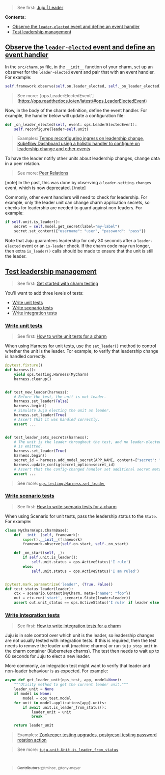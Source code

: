 > See first: [Juju | Leader](https://juju.is/docs/juju/leader)

**Contents:**

- [Observe the `leader-elected` event and define an event handler](#heading--observe-the-leader-elected-event-and-define-an-event-handler)
- [Test leadership management](#heading--test-leadership-management)

<a href="#heading--observe-the-leader-elected-event-and-define-an-event-handler"><h2 id="heading--observe-the-leader-elected-event-and-define-an-event-handler">Observe the `leader-elected` event and define an event handler</h3></a>

In the `src/charm.py` file, in the `__init__` function of your charm, set up an observer for the `leader-elected` event and pair that with an event handler. For example:

```python
self.framework.observe(self.on.leader_elected, self._on_leader_elected)
```

> See more: `[`ops.LeaderElectedEvent`](https://ops.readthedocs.io/en/latest/#ops.LeaderElectedEvent)

Now, in the body of the charm definition, define the event handler. For example, the handler below will update a configuration file:

```python
def _on_leader_elected(self, event: ops.LeaderElectedEvent):
    self.reconfigure(leader=self.unit)
```

> Examples: [Tempo reconfiguring ingress on leadership change](https://github.com/canonical/tempo-k8s-operator/blob/3f94027b6173f436968a4736a1f2d89a1f17b2e1/src/charm.py#L263), [Kubeflow Dashboard using a holistic handler to configure on leadership change and other events](https://github.com/canonical/kubeflow-dashboard-operator/blob/02caa736a6ea8986b8cba23b63c08a12aaedb86c/src/charm.py#L82)

To have the leader notify other units about leadership changes, change data in a peer relation.

> See more: [Peer Relations](https://juju.is/docs/juju/relation#heading--peer)

[note]
In the past, this was done by observing a `leader-setting-changes` event, which is now deprecated.
[/note]

Commonly, other event handlers will need to check for leadership. For example,
only the leader unit can change charm application secrets, so checks for
leadership are needed to guard against non-leaders. For example:

```python
if self.unit.is_leader():
    secret = self.model.get_secret(label="my-label")
    secret.set_content({"username": "user", "password": "pass"})
```

Note that Juju guarantees leadership for only 30 seconds after a `leader-elected`
event or an `is-leader` check. If the charm code may run longer, then extra
`is_leader()` calls should be made to ensure that the unit is still the leader.

<a href="#heading--test-leadership-management"><h2 id="heading--test-leadership-management">Test leadership management</h2></a>

> See first: [Get started with charm testing](/t/6894)

You'll want to add three levels of tests:

- [Write unit tests](#heading--write-unit-tests)
- [Write scenario tests](#heading--write-scenario-tests)
- [Write integration tests](#heading--write-integration-tests)

<a href="#heading--write-unit-tests"><h3 id="heading--write-unit-tests">Write unit tests</h3></a>

> See first: [How to write unit tests for a charm](/t/4461)

When using Harness for unit tests, use the `set_leader()` method to control whether the unit is the leader. For example, to verify that leadership change is handled correctly:

```python
@pytest.fixture()
def harness():
    yield ops.testing.Harness(MyCharm)
    harness.cleanup()


def test_new_leader(harness):
    # Before the test, the unit is not leader.
    harness.set_leader(False)
    harness.begin()
    # Simulate Juju electing the unit as leader.
    harness.set_leader(True)
    # Assert that it was handled correctly.
    assert ...


def test_leader_sets_secrets(harness):
    # The unit is the leader throughout the test, and no leader-elected event
    # is emitted.
    harness.set_leader(True)
    harness.begin()
    secret_id = harness.add_model_secret(APP_NAME, content={"secret": "sssh"})
    harness.update_config(secret_option=secret_id)
    # Assert that the config-changed handler set additional secret metadata:
    assert ...
```

> See more: [`ops.testing.Harness.set_leader`](https://ops.readthedocs.io/en/latest/#ops.testing.Harness.set_leader)

<a href="#heading--write-scenario-tests"><h3 id="heading--write-scenario-tests">Write scenario tests</h3></a>

> See first: [How to write scenario tests for a charm](/t/10585)

When using Scenario for unit tests, pass the leadership status to the `State`. For example:

```python
class MyCharm(ops.CharmBase):
    def __init__(self, framework):
        super().__init__(framework)
        framework.observe(self.on.start, self._on_start)

    def _on_start(self, _):
        if self.unit.is_leader():
            self.unit.status = ops.ActiveStatus('I rule')
        else:
            self.unit.status = ops.ActiveStatus('I am ruled')


@pytest.mark.parametrize('leader', (True, False))
def test_status_leader(leader):
    ctx = scenario.Context(MyCharm, meta={"name": "foo"})
    out = ctx.run('start', scenario.State(leader=leader))
    assert out.unit_status == ops.ActiveStatus('I rule' if leader else 'I am ruled')
```

<a href="#heading--write-integration-tests"><h3 id="heading--write-integration-tests">Write integration tests</h3></a>

> See first: [How to write integration tests for a charm](/t/12734)

Juju is in sole control over which unit is the leader, so leadership changes are
not usually tested with integration tests. If this is required, then the test
needs to remove the leader unit (machine charms) or run `juju_stop_unit` in the
charm container (Kubernetes charms). The test then needs to wait up to 60 seconds
for Juju to elect a new leader.

More commonly, an integration test might want to verify that leader and non-leader behaviour is
as expected. For example:

```python
async def get_leader_unit(ops_test, app, model=None):
    """Utility method to get the current leader unit."""
    leader_unit = None
    if model is None:
        model = ops_test.model
    for unit in model.applications[app].units:
        if await unit.is_leader_from_status():
            leader_unit = unit
            break

    return leader_unit
```

> Examples: [Zookeeper testing upgrades](https://github.com/canonical/zookeeper-operator/blob/106f9c2cd9408a172b0e93f741d8c9f860c4c38e/tests/integration/test_upgrade.py#L22), [postgresql testing password rotation action](https://github.com/canonical/postgresql-k8s-operator/blob/62645caa89fd499c8de9ac3e5e9598b2ed22d619/tests/integration/test_password_rotation.py#L38)

> See more: [`juju.unit.Unit.is_leader_from_status`](https://pythonlibjuju.readthedocs.io/en/latest/api/juju.unit.html#juju.unit.Unit.is_leader_from_status)

<br>

> <small>**Contributors:**@tmihoc, @tony-meyer</small>